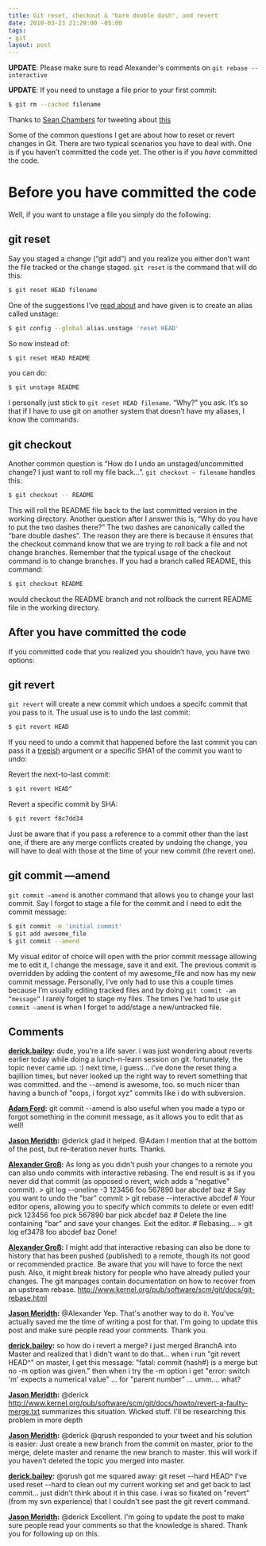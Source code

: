 ```yaml
---
title: Git reset, checkout & "bare double dash", and revert
date: 2010-03-23 21:29:00 -05:00
tags:
- git
layout: post
---
```


**UPDATE**: Please make sure to read Alexander's comments on `git rebase --interactive`

**UPDATE**: If you need to unstage a file prior to your first commit:

```bash
$ git rm --cached filename
```

Thanks to [Sean Chambers](http://schambers.lostechies.com) for tweeting about [this](http://twitter.com/schambers/status/11005630400)

Some of the common questions I get are about how to reset or revert changes in Git. There are two typical scenarios you have to deal with. One is if you haven’t committed the code yet. The other is if you _have_ committed the code.

# **Before** you have committed the code

Well, if you want to unstage a file you simply do the following:

## git reset

Say you staged a change (“git add”) and you realize you either don’t want the file tracked or the change staged. `git reset` is the command that will do this:

```bash
$ git reset HEAD filename
```

One of the suggestions I’ve [read about](http://jaimeiniesta.github.io/learn.github.com/p/undoing.html) and have given is to create an alias called unstage:

```bash
$ git config --global alias.unstage 'reset HEAD'
```

So now instead of:

```bash
$ git reset HEAD README
```

you can do:

```bash
$ git unstage README
```

I personally just stick to `git reset HEAD filename`. “Why?” you ask. It’s so that if I have to use git on another system that doesn’t have my aliases, I know the commands.

## git checkout

Another common question is “How do I undo an unstaged/uncommitted change? I just want to roll my file back…”. `git checkout — filename` handles this:

```bash
$ git checkout -- README
```

This will roll the README file back to the last committed version in the working directory. Another question after I answer this is, “Why do you have to put the two dashes there?” The two dashes are canonically called the “bare double dashes”. The reason they are there is because it ensures that the checkout command know that we are trying to roll back a file and not change branches. Remember that the typical usage of the checkout command is to change branches. If you had a branch called README, this command:

```bash
$ git checkout README
```

would checkout the README branch and not rollback the current README file in the working directory.

## **After** you have committed the code

If you committed code that you realized you shouldn’t have, you have two options:

## git revert

`git revert` will create a new commit which undoes a specifc commit that you pass to it. The usual use is to undo the last commit:

```bash
$ git revert HEAD
```

If you need to undo a commit that happened before the last commit you can pass it a [treeish](http://book.git-scm.com/4_git_treeishes.html) argument or a specific SHA1 of the commit you want to undo:

Revert the next-to-last commit:

```bash
$ git revert HEAD^
```

Revert a specific commit by SHA:

```bash
$ git revert f8c7dd34
```

Just be aware that if you pass a reference to a commit other than the last one, if there are any merge conflicts created by undoing the change, you will have to deal with those at the time of your new commit (the revert one).

## git commit —amend

`git commit —amend` is another command that allows you to change your last commit. Say I forgot to stage a file for the commit and I need to edit the commit message:

```bash
$ git commit -m 'initial commit'
$ git add awesome_file
$ git commit --amend
```

My visual editor of choice will open with the prior commit message allowing me to edit it, I change the message, save it and exit. The previous commit is overridden by adding the content of my awesome_file and now has my new commit message. Personally, I’ve only had to use this a couple times because I’m usually editing tracked files and by doing `git commit -am “message”` I rarely forget to stage my files. The times I’ve had to use `git commit —amend` is when I forget to add/stage a new/untracked file.

## Comments

**[derick.bailey](#456 "2010-03-23 21:41:06"):** dude, you're a life saver. i was just wondering about reverts earlier today while doing a lunch-n-learn session on git. fortunately, the topic never came up. :) next time, i guess... i've done the reset thing a bajillion times, but never looked up the right way to revert something that was committed. and the --amend is awesome, too. so much nicer than having a bunch of "oops, i forgot xyz" commits like i do with subversion.

**[Adam Ford](#457 "2010-03-23 21:58:11"):** git commit --amend is also useful when you made a typo or forgot something in the commit message, as it allows you to edit that as well!

**[Jason Meridth](#458 "2010-03-23 22:02:57"):** @derick glad it helped. @Adam I mention that at the bottom of the post, but re-iteration never hurts. Thanks.

**[Alexander Gro&#223;](#459 "2010-03-24 01:12:13"):** As long as you didn't push your changes to a remote you can also undo commits with interactive rebasing. The end result is as if you never did that commit (as opposed o revert, wich adds a "negative" commit). > git log --oneline -3 123456 foo 567890 bar abcdef baz # Say you want to undo the "bar" commit > git rebase --interactive abcdef # Your editor opens, allowing you to specify which commits to delete or even edit! pick 123456 foo pick 567890 bar pick abcdef baz # Delete the line containing "bar" and save your changes. Exit the editor. # Rebasing... > git log ef3478 foo abcdef baz Done!

**[Alexander Gro&#223;](#460 "2010-03-24 01:20:27"):** I might add that interactive rebasing can also be done to history that has been pushed (published) to a remote, though its not good or recommended practice. Be aware that you will have to force the next push. Also, it might break history for people who have already pulled your changes. The git manpages contain documentation on how to recover from an upstream rebase. http://www.kernel.org/pub/software/scm/git/docs/git-rebase.html

**[Jason Meridth](#461 "2010-03-24 02:09:35"):** @Alexander Yep. That's another way to do it. You've actually saved me the time of writing a post for that. I'm going to update this post and make sure people read your comments. Thank you.

**[derick.bailey](#462 "2010-03-24 02:38:35"):** so how do i revert a merge? i just merged BranchA into Master and realized that I didn't want to do that... when i run "git revert HEAD^" on master, I get this message: "fatal: commit (hash#) is a merge but no -m option was given." then when i try the -m option i get "error: switch 'm' expects a numerical value" ... for "parent number" ... umm.... what?

**[Jason Meridth](#463 "2010-03-24 03:44:42"):** @derick http://www.kernel.org/pub/software/scm/git/docs/howto/revert-a-faulty-merge.txt summarizes this situation. Wicked stuff. I'll be researching this problem in more depth

**[Jason Meridth](#464 "2010-03-24 04:11:55"):** @derick @qrush responded to your tweet and his solution is easier: Just create a new branch from the commit on master, prior to the merge, delete master and rename the new branch to master. this will work if you haven't deleted the topic you merged into master.

**[derick.bailey](#465 "2010-03-25 01:53:30"):** @qrush got me squared away: git reset --hard HEAD^ I've used reset --hard to clean out my current working set and get back to last commit... just didn't think about it in this case. i was so fixated on "revert" (from my svn experience) that I couldn't see past the git revert command.

**[Jason Meridth](#466 "2010-03-25 02:17:04"):** @derick Excellent. I'm going to update the post to make sure people read your comments so that the knowledge is shared. Thank you for following up on this.

